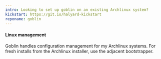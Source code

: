 ```yaml
---
intro: Looking to set up goblin on an existing Archlinux system?
kickstart: https://git.io/halyard-kickstart
reponame: goblin
---
```

#### Linux management

Goblin handles configuration management for my Archlinux systems. For fresh installs from the Archlinux installer, use the adjacent bootstrapper.
